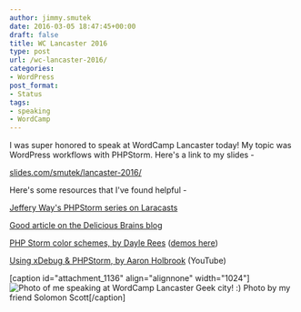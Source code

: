```yaml
---
author: jimmy.smutek
date: 2016-03-05 18:47:45+00:00
draft: false
title: WC Lancaster 2016
type: post
url: /wc-lancaster-2016/
categories:
- WordPress
post_format:
- Status
tags:
- speaking
- WordCamp
---
```



I was super honored to speak at WordCamp Lancaster today! My topic was WordPress workflows with PHPStorm. Here's a link to my slides -

[slides.com/smutek/lancaster-2016/](http://slides.com/smutek/lancaster-2016/)

Here's some resources that I've found helpful -

[Jeffery Way's PHPStorm series on Laracasts](https://laracasts.com/series/how-to-be-awesome-in-phpstorm)

[Good article on the Delicious Brains blog](https://deliciousbrains.com/how-we-use-phpstorm-wordpress-development/)

[PHP Storm color schemes, by Dayle Rees](https://github.com/daylerees/colour-schemes/tree/master/jetbrains) ([demos here](http://daylerees.github.io/))

[Using xDebug & PHPStorm, by Aaron Holbrook](https://www.youtube.com/watch?v=jkv0dzW3IM4) (YouTube)

[caption id="attachment_1136" align="alignnone" width="1024"]![Photo of me speaking at WordCamp Lancaster](https://smutek.net/wp-content/uploads/2016/03/wc-lanc.jpg)
Geek city! :) Photo by my friend Solomon Scott[/caption]
